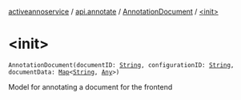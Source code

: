 [activeannoservice](../../index.md) / [api.annotate](../index.md) / [AnnotationDocument](index.md) / [&lt;init&gt;](./-init-.md)

# &lt;init&gt;

`AnnotationDocument(documentID: `[`String`](https://kotlinlang.org/api/latest/jvm/stdlib/kotlin/-string/index.html)`, configurationID: `[`String`](https://kotlinlang.org/api/latest/jvm/stdlib/kotlin/-string/index.html)`, documentData: `[`Map`](https://kotlinlang.org/api/latest/jvm/stdlib/kotlin.collections/-map/index.html)`<`[`String`](https://kotlinlang.org/api/latest/jvm/stdlib/kotlin/-string/index.html)`, `[`Any`](https://kotlinlang.org/api/latest/jvm/stdlib/kotlin/-any/index.html)`>)`

Model for annotating a document for the frontend


